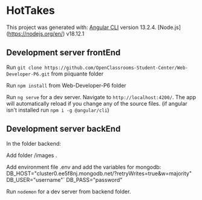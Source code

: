 # HotTakes

This project was generated with:
                                 [Angular CLI](https://github.com/angular/angular-cli) version 13.2.4. 
                                 [Node.js] (https://nodejs.org/en/) v18.12.1

## Development server frontEnd

Run `git clone https://github.com/OpenClassrooms-Student-Center/Web-Developer-P6.git` from piiquante folder

Run `npm install` from Web-Developer-P6 folder

Run `ng serve` for a dev server. Navigate to `http://localhost:4200/`. The app will automatically reload if you change any of the source files. (if angular isn't installed run `npm i -g @angular/cli`)

## Development server backEnd

In the folder backend:

Add folder /images .

Add environment file .env and add the variables for mongodb:
                    DB_HOST="cluster0.ee5f8nj.mongodb.net/?retryWrites=true&w=majority"
                    DB_USER="username"`
                    DB_PASS="password"

Run `nodemon` for a dev server from backend folder.